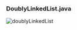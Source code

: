 ### DoublyLinkedList.java

![doublyLinkedList](https://user-images.githubusercontent.com/57585087/99945256-60087780-2d85-11eb-9bc7-fd4254f5fd09.png)

